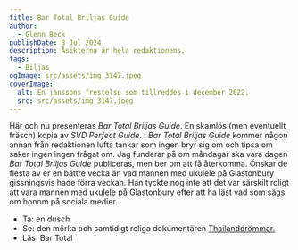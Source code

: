 ```yaml
---
title: Bar Total Briljas Guide
author:
  - Glenn Beck
publishDate: 8 Jul 2024
description: Åsikterna är hela redaktionens.
tags:
  - Biljas
ogImage: src/assets/img_3147.jpeg
coverImage:
  alt: En janssons frestelse som tillreddes i december 2022.
  src: src/assets/img_3147.jpeg
---
```

Här och nu presenteras *Bar Total Briljas Guide*. En skamlös (men eventuellt fräsch) kopia av *SVD Perfect Guide*. I *Bar Total Briljas Guide* kommer någon annan från redaktionen lufta tankar som ingen bryr sig om och tipsa om saker ingen ingen frågat om. Jag funderar på om måndagar ska vara dagen *Bar Total Briljas Guide* publiceras, men ber om att få återkomma. Önskar de flesta av er en bättre vecka än vad mannen med ukulele på Glastonbury gissningsvis hade förra veckan. Han tyckte nog inte att det var särskilt roligt att vara mannen med ukulele på Glastonbury efter att ha läst vad som sägs om honom på sociala medier.

* Ta: en dusch
* Se: den mörka och samtidigt roliga dokumentären [Thailanddrömmar. ](https://youtu.be/k65aRELdW7o?si=efXmTfAeuXweQF1-)
* Läs: Bar Total
